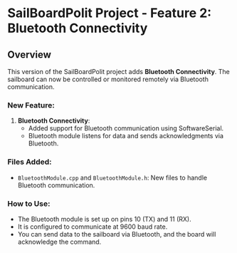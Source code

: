 
# SailBoardPolit Project - Feature 2: Bluetooth Connectivity

## Overview

This version of the SailBoardPolit project adds **Bluetooth Connectivity**. The sailboard can now be controlled or monitored remotely via Bluetooth communication.

### New Feature:
1. **Bluetooth Connectivity**:
   - Added support for Bluetooth communication using SoftwareSerial.
   - Bluetooth module listens for data and sends acknowledgments via Bluetooth.

### Files Added:
- `BluetoothModule.cpp` and `BluetoothModule.h`: New files to handle Bluetooth communication.

### How to Use:
- The Bluetooth module is set up on pins 10 (TX) and 11 (RX).
- It is configured to communicate at 9600 baud rate.
- You can send data to the sailboard via Bluetooth, and the board will acknowledge the command.
